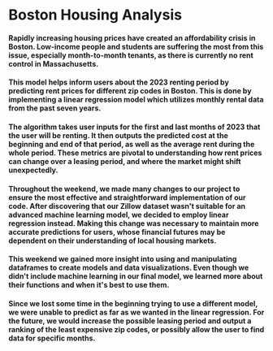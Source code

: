 # Boston Housing Analysis

#### Rapidly increasing housing prices have created an affordability crisis in Boston. Low-income people and students are suffering the most from this issue, especially month-to-month tenants, as there is currently no rent control in Massachusetts.

#### This model helps inform users about the 2023 renting period by predicting rent prices for different zip codes in Boston. This is done by implementing a linear regression model which utilizes monthly rental data from the past seven years. 

#### The algorithm takes user inputs for the first and last months of 2023 that the user will be renting. It then outputs the predicted cost at the beginning and end of that period, as well as the average rent during the whole period. These metrics are pivotal to understanding how rent prices can change over a leasing period, and where the market might shift unexpectedly.


#### Throughout the weekend, we made many changes to our project to ensure the most effective and straightforward implementation of our code. After discovering that our Zillow dataset wasn't suitable for an advanced machine learning model, we decided to employ linear regression instead. Making this change was necessary to maintain more accurate predictions for users, whose financial futures may be dependent on their understanding of local housing markets. 

#### This weekend we gained more insight into using and manipulating dataframes to create models and data visualizations. Even though we didn't include machine learning in our final model, we learned more about their functions and when it's best to use them.

#### Since we lost some time in the beginning trying to use a different model, we were unable to predict as far as we wanted in the linear regression. For the future, we would increase the possible leasing period and output a ranking of the least expensive zip codes, or possibly allow the user to find data for specific months. 
